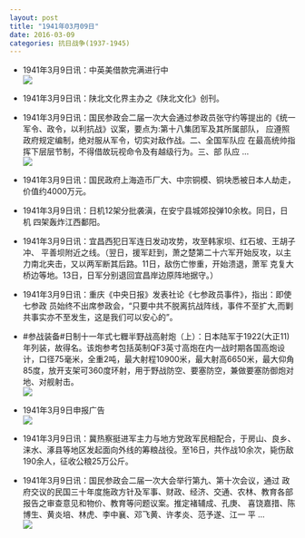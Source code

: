 ```yaml
---
layout: post
title: "1941年03月09日"
date: 2016-03-09
categories: 抗日战争(1937-1945)
---
```


<meta name="referrer" content="no-referrer" />

- 1941年3月9日讯：中英美借款完满进行中 <br/><img src="https://ww3.sinaimg.cn/large/aca367d8jw1f1r09xj2wcj20bn06x3zp.jpg" />

- 1941年3月9日讯：陕北文化界主办之《陕北文化》创刊。 

- 1941年3月9日讯：国民参政会二届一次大会通过参政员张守约等提出的《统一 军令、政令，以利抗战》议案，要点为:第十八集团军及其所属部队， 应遵照政府规定编制，绝对服从军令，切实对敌作战。二、全国军队应 在最高统帅指挥下层层节制，不得借故玩视命令及有越级行为。三、部 队应 ... <br/><img src="https://ww1.sinaimg.cn/large/aca367d8jw1f1qwszro5pj20c80aydhb.jpg" />

- 1941年3月9日讯：国民政府上海造币厂大、中宗铜模、铜块悉被日本人劫走，价值约4000万元。 

- 1941年3月9日讯：日机12架分批袭滇，在安宁县城郊投弹10余枚。同日，日机 四架轰炸江西鄱阳。 

- 1941年3月9日讯：宜昌西犯日军连日发动攻势，攻至韩家坝、红石坡、王胡子冲、 平善坝附近之线。（翌日，援军赶到，萧之楚第二十六军开始反攻，以主 力南北夹击，又以两军断其后路。11日，敌伤亡惨重，开始溃退，萧军 克复大桥边等地。13日，日军分别退回宜昌岸边原阵地据守。） 

- 1941年3月9日讯：重庆《中央日报》发表社论《七参政员事件》，指出：即使七参政 员始终不出席参政会，“只要中共不脱离抗战阵线，事件不至扩大,而剿共事实亦不至发生，这是我们可以安心的”。 

- #参战装备#日制十一年式七糎半野战高射炮（上）：日本陆军于1922(大正11)年列装，故得名。该炮参考包括英制QF3英寸高炮在内一战时期各国高炮设计，口径75毫米，全重2吨，最大射程10900米，最大射高6650米，最大仰角85度，放开支架可360度环射，用于野战防空、要塞防空，兼做要塞防御炮对地、对舰射击。 <br/><img src="https://ww2.sinaimg.cn/large/aca367d8jw1f1qdq1u2slj209d0c80ty.jpg" />

- 1941年3月9日申报广告 <br/><img src="https://ww2.sinaimg.cn/large/aca367d8jw1f1qbzot13tj20p90hj0yz.jpg" />

- 1941年3月9日讯：冀热察挺进军主力与地方党政军民相配合，于房山、良乡、涞水、涿县等地区发起面向外线的筹粮战役。至16日，共作战10余次，毙伤敌190余人，征收公粮25万公斤。 

- 1941年3月9日讯：国民参政会二届一次大会举行第九、第十次会议，通过 政府交议的民国三十年度施政方针及军事、财政、经济、交通、农林、教育各部报告之审查意见和物价、教育等问题议案。推定褚辅成、孔庚、 喜饶嘉措、陈博生、黄炎培、林虎、李中襄、邓飞黄、许孝炎、范予遂、江一 平 ... <br/><img src="https://ww4.sinaimg.cn/large/aca367d8jw1f1q8j2jbaej20c80ay75q.jpg" />

